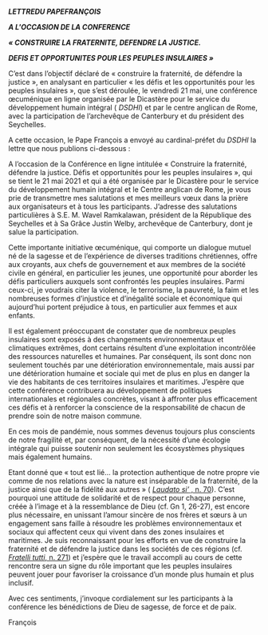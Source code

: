 ***LETTRE******DU PAPE******FRANÇOIS***

***A L'OCCASION DE LA CONFERENCE***

***« CONSTRUIRE LA FRATERNITE, DEFENDRE LA JUSTICE.***

***DEFIS ET OPPORTUNITES POUR LES PEUPLES INSULAIRES »***

C’est dans l’objectif déclaré de « construire la fraternité, de défendre la justice », en analysant en particulier « les défis et les opportunités pour les peuples insulaires », que s’est déroulée, le vendredi 21 mai, une conférence œcuménique en ligne organisée par le Dicastère pour le service du développement humain intégral ( *DSDHI*) et par le centre anglican de Rome, avec la participation de l’archevêque de Canterbury et du président des Seychelles.

A cette occasion, le Pape François a envoyé au cardinal-préfet du *DSDHI* la lettre que nous publions ci-dessous :

A l’occasion de la Conférence en ligne intitulée « Construire la fraternité, défendre la justice. Défis et opportunités pour les peuples insulaires », qui se tient le 21 mai 2021 et qui a été organisée par le Dicastère pour le service du développement humain intégral et le Centre anglican de Rome, je vous prie de transmettre mes salutations et mes meilleurs vœux dans la prière aux organisateurs et à tous les participants. J’adresse des salutations particulières à S.E. M. Wavel Ramkalawan, président de la République des Seychelles et à Sa Grâce Justin Welby, archevêque de Canterbury, dont je salue la participation.

Cette importante initiative œcuménique, qui comporte un dialogue mutuel né de la sagesse et de l’expérience de diverses traditions chrétiennes, offre aux croyants, aux chefs de gouvernement et aux membres de la société civile en général, en particulier les jeunes, une opportunité pour aborder les défis particuliers auxquels sont confrontés les peuples insulaires. Parmi ceux-ci, je voudrais citer la violence, le terrorisme, la pauvreté, la faim et les nombreuses formes d’injustice et d’inégalité sociale et économique qui aujourd’hui portent préjudice à tous, en particulier aux femmes et aux enfants.

Il est également préoccupant de constater que de nombreux peuples insulaires sont exposés à des changements environnementaux et climatiques extrêmes, dont certains résultent d’une exploitation incontrôlée des ressources naturelles et humaines. Par conséquent, ils sont donc non seulement touchés par une détérioration environnementale, mais aussi par une détérioration humaine et sociale qui met de plus en plus en danger la vie des habitants de ces territoires insulaires et maritimes. J’espère que cette conférence contribuera au développement de politiques internationales et régionales concrètes, visant à affronter plus efficacement ces défis et à renforcer la conscience de la responsabilité de chacun de prendre soin de notre maison commune.

En ces mois de pandémie, nous sommes devenus toujours plus conscients de notre fragilité et, par conséquent, de la nécessité d’une écologie intégrale qui puisse soutenir non seulement les écosystèmes physiques mais également humains.

Etant donné que « tout est lié… la protection authentique de notre propre vie comme de nos relations avec la nature est inséparable de la fraternité, de la justice ainsi que de la fidélité aux autres » ( [*Laudato si’* , n. 70](https://www.vatican.va/content/francesco/fr/encyclicals/documents/papa-francesco_20150524_enciclica-laudato-si.html#70.)). C’est pourquoi une attitude de solidarité et de respect pour chaque personne, créée à l’image et à la ressemblance de Dieu (cf. Gn 1, 26-27), est encore plus nécessaire, en unissant l’amour sincère de nos frères et sœurs à un engagement sans faille à résoudre les problèmes environnementaux et sociaux qui affectent ceux qui vivent dans des zones insulaires et maritimes. Je suis reconnaissant pour les efforts en vue de construire la fraternité et de défendre la justice dans les sociétés de ces régions (cf. [*Fratelli tutti*, n. 271](https://www.vatican.va/content/francesco/fr/encyclicals/documents/papa-francesco_20201003_enciclica-fratelli-tutti.html)) et j’espère que le travail accompli au cours de cette rencontre sera un signe du rôle important que les peuples insulaires peuvent jouer pour favoriser la croissance d’un monde plus humain et plus inclusif.

Avec ces sentiments, j’invoque cordialement sur les participants à la conférence les bénédictions de Dieu de sagesse, de force et de paix.

François